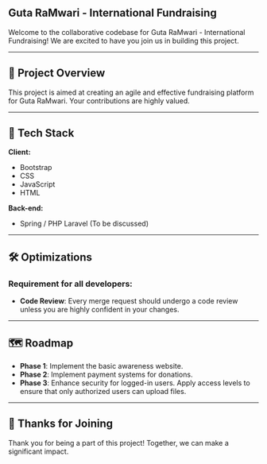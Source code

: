 ## Guta RaMwari - International Fundraising

Welcome to the collaborative codebase for Guta RaMwari - International Fundraising! We are excited to have you join us in building this project.

---

## 🌟 Project Overview

This project is aimed at creating an agile and effective fundraising platform for Guta RaMwari. Your contributions are highly valued.

---

## 🚀 Tech Stack

**Client:** 
- Bootstrap
- CSS
- JavaScript
- HTML

**Back-end:** 
- Spring / PHP Laravel (To be discussed)

---

## 🛠️ Optimizations

### Requirement for all developers:
- **Code Review**: Every merge request should undergo a code review unless you are highly confident in your changes.

---

## 🗺️ Roadmap

- **Phase 1**: Implement the basic awareness website.
- **Phase 2**: Implement payment systems for donations.
- **Phase 3**: Enhance security for logged-in users. Apply access levels to ensure that only authorized users can upload files.

---

## 🎉 Thanks for Joining

Thank you for being a part of this project! Together, we can make a significant impact.
